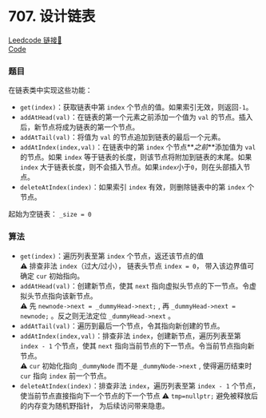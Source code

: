 # 707. 设计链表

[Leedcode 链接🔗](https://leetcode.cn/problems/design-linked-list/)  
[Code](https://github.com/alstondu/lc/blob/main/707/707.cpp)

### 题目
在链表类中实现这些功能：

+ ```get(index)```：获取链表中第 ```index``` 个节点的值。如果索引无效，则返回```-1```。
+ ```addAtHead(val)```：在链表的第一个元素之前添加一个值为 ```val``` 的节点。插入后，新节点将成为链表的第一个节点。
+ ```addAtTail(val)```：将值为 ```val``` 的节点追加到链表的最后一个元素。
+ ```addAtIndex(index,val)```：在链表中的第 ```index``` 个节点**_之前_**添加值为 ```val```  的节点。如果 ```index``` 等于链表的长度，则该节点将附加到链表的末尾。如果 ```index``` 大于链表长度，则不会插入节点。如果```index```小于```0```，则在头部插入节点。
+ ```deleteAtIndex(index)```：如果索引 ```index``` 有效，则删除链表中的第 ```index``` 个节点。

起始为空链表： ```_size = 0```


### 算法

+ ```get(index)```：遍历列表至第 ```index``` 个节点，返还该节点的值  
 ⚠️ 排查非法 ```index```（过大/过小）， 链表头节点 ```index = 0```， 带入该边界值可确定 ```cur``` 初始指向。
+ ```addAtHead(val)```：创建新节点，使其 ```next``` 指向虚拟头节点的下一节点。令虚拟头节点指向该新节点。  
⚠️ 先 ```newnode->next = _dummyHead->next;``` , 再 ```_dummyHead->next = newnode;``` 。反之则无法定位 ```_dummyHead->next``` 。
+ ```addAtTail(val)```：遍历到最后一个节点，令其指向新创建的节点。
+ ```addAtIndex(index,val)```：排查非法 ```index```，创建新节点，遍历列表至第 ```index - 1``` 个节点，使其 ```next``` 指向当前节点的下一节点。令当前节点指向新节点。  
⚠️ ```cur``` 初始化指向 ```_dummyNode``` 而不是  ```_dummyNode->next``` , 使得遍历结束时 ```cur``` 指向 ```index``` 前一个节点。
+ ```deleteAtIndex(index)```：排查非法 ```index```，遍历列表至第 ```index - 1``` 个节点，使当前节点直接指向下一个节点的下一个节点
 ⚠️ ```tmp=nullptr;``` 避免被释放后的内存变为随机野指针， 为后续访问带来隐患。